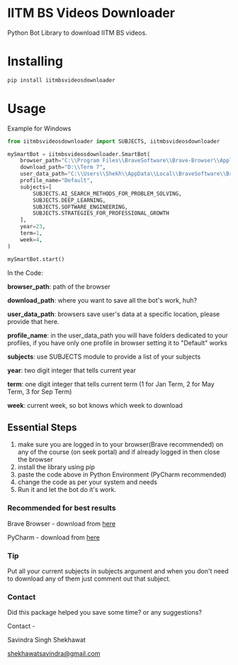 IITM BS Videos Downloader
===============
Python Bot Library to download IITM BS videos.

Installing
============

```bash
pip install iitmbsvideosdownloader
```

Usage
=====

Example for Windows

```python
from iitmbsvideosdownloader import SUBJECTS, iitmbsvideosdownloader

mySmartBot = iitmbsvideosdownloader.SmartBot(
    browser_path="C:\\Program Files\\BraveSoftware\\Brave-Browser\\Application\\brave.exe",
    download_path="D:\\Term 7",
    user_data_path="C:\\Users\\Shekh\\AppData\\Local\\BraveSoftware\\Brave-Browser\\User Data",
    profile_name="Default",
    subjects=[
        SUBJECTS.AI_SEARCH_METHODS_FOR_PROBLEM_SOLVING,
        SUBJECTS.DEEP_LEARNING,
        SUBJECTS.SOFTWARE_ENGINEERING,
        SUBJECTS.STRATEGIES_FOR_PROFESSIONAL_GROWTH
    ],
    year=23,
    term=1,
    week=4,
)

mySmartBot.start()
```

In the Code:

**browser_path**: path of the browser

**download_path**: where you want to save all the bot's work, huh?

**user_data_path**: browsers save user's data at a specific location, please provide that here.

**profile_name**: in the user_data_path you will have folders dedicated to your profiles, if you have only one profile in browser setting it to "Default"  works

**subjects**: use SUBJECTS module to provide a list of your subjects

**year**: two digit integer that tells current year

**term**: one digit integer that tells current term (1 for Jan Term, 2 for May Term, 3 for Sep Term)

**week**: current week, so bot knows which week to download



## Essential Steps

1) make sure you are logged in to your browser(Brave recommended) on any of the course (on seek portal) and if already logged in then close the browser
2) install the library using pip
3) paste the code above in Python Environment (PyCharm recommended)
4) change the code as per your system and needs
5) Run it and let the bot do it's work.



### Recommended for best results

Brave Browser - download from [here](https://brave.com/)

PyCharm - download from [here](https://www.jetbrains.com/pycharm/)



### Tip

Put all your current subjects in subjects argument and when you don't need to download any of them just comment out that subject.



### Contact

Did this package helped you save some time? or any suggestions?

Contact - 

Savindra Singh Shekhawat

shekhawatsavindra@gmail.com
